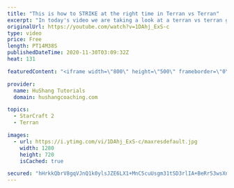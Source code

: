 ```yaml
---
title: "This is how to STRIKE at the right time in Terran vs Terran"
excerpt: "In today's video we are taking a look at a terran vs terran game I played that showcases some patience and how I like to calculate when it's the correct time to attack!  Coaching -------------------------------------------------------------------------- Website: https://www.hushangcoaching.com  Interested"
originalUrl: https://youtube.com/watch?v=1DAhj_ExS-c
type: video
price: Free
length: PT14M38S
publishedDateTime: 2020-11-30T03:09:32Z
heat: 131

featuredContent: "<iframe width=\"800\" height=\"500\" frameborder=\"0\" src=\"https://www.youtube.com/embed/1DAhj_ExS-c\" allow=\"accelerometer; autoplay; encrypted-media; gyroscope; picture-in-picture\" allowfullscreen></iframe>"

provider:
  name: HuShang Tutorials
  domain: hushangcoaching.com

topics:
  - StarCraft 2
  - Terran

images:
  - url: https://i.ytimg.com/vi/1DAhj_ExS-c/maxresdefault.jpg
    width: 1280
    height: 720
    isCached: true

secured: "hHrkkQbrV8gqVJnQ1k0ylsJZE6LX1+MnC5cuUsgm31tSD3rlIA+BeRr53wsXnAhDTXUeSpyFmfJLS7F3oa3CKQRnZljPUCPQ2WfdC+2YzGbvgfxOkjul36FM4GWssNfIYi2i5qW2OJnHrRwCQSu3OuAucQpkH2YjDQHHN/2t0oTX8rgFErJo60jZ+CtP4EVE3CRLRScAmDjLJ7d04sXKt8Pad7Mr4O108x0H2+v/zG7prw6gjXEhTRjFK6bStsEeiKh9STf6rSbgBg3drgDUVpJs3GTNOAw1qDdkNvagM2upqouCpUC81ZlJE1q+NjQRdNBjZkUDF5Gf96NH3pdLrrV3eXbd+eJiPTzIhqYxkHxaANndgqnI54k01N5WVfErNQCtwb0QEev7QuoBq1qe8SWAToNxL8yNaLayKYbunXo=;p6qMnWcbwUeC+YBlf82Fiw=="
---
```


